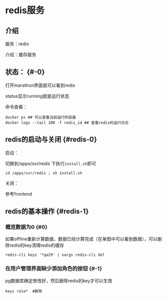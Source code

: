 # redis服务

## 介绍

服务：redis

介绍：缓存服务

## 状态： {#-0}

打开marathon界面就可以看到redis

status显示running就是运行状态

命令查看：

```text
docker ps ## 可以查看当前运行的容器
docker logs --tail 100 -f redis_id ## 查看redis的运行日志
```

## redis的启动与关闭 {#redis-0}

启动：

切换到/apps/svr/redis 下执行`install.sh`即可

```text
cd /apps/svr/redis ; sh install.sh
```

关闭：

参考frontend

## redis的基本操作 {#redis-1}

### 概览数据为0 {#0}

如果offline重新计算数据，数据已经计算完成（在单图中可以看到数据），可以删除redis的key清理redis的缓存

```text
redis-cli keys '*qa29' | xargs redis-cli del
```

### 在用户管理界面缺少添加角色的按钮 {#-1}

pg数据库确定修改好，然后删除redis的key才可以生效

```text
keys role*  #删除
```

